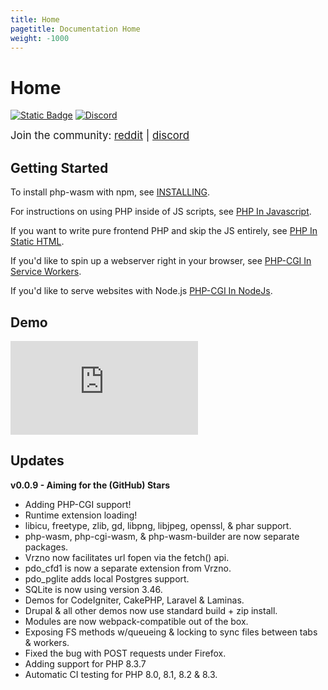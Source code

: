 ```yaml
---
title: Home
pagetitle: Documentation Home
weight: -1000
---
```

# Home

[![Static Badge](https://img.shields.io/badge/reddit-always%20online-336699?style=for-the-badge&logo=reddit)](https://www.reddit.com/r/phpwasm/) [![Discord](https://img.shields.io/discord/1199824765666463835?style=for-the-badge&logo=discord&link=https%3A%2F%2Fdiscord.gg%2Fj8VZzju7gJ)](https://discord.gg/j8VZzju7gJ)

<span style = "font-size:larger">Join the community: [reddit](https://www.reddit.com/r/phpwasm/) | [discord](https://discord.gg/j8VZzju7gJ)</span>

## Getting Started

To install php-wasm with npm, see [INSTALLING](/getting-started/install-and-include.html).

For instructions on using PHP inside of JS scripts, see [PHP In Javascript](/getting-started/php-in-js.html).

If you want to write pure frontend PHP and skip the JS entirely, see [PHP In Static HTML](/getting-started/php-in-static-html.html).

If you'd like to spin up a webserver right in your browser, see [PHP-CGI In Service Workers](/getting-started/cgi-service-worker.html).

If you'd like to serve websites with Node.js [PHP-CGI In NodeJs](/getting-started/cgi-in-nodeJs.html).

## Demo

<iframe class="video" src="https://www.youtube.com/embed/rQ-_KMgUtFg?si=mPylUsIqa1FTwSjP" title="YouTube video player" frameborder="0" allow="accelerometer; autoplay; clipboard-write; encrypted-media; gyroscope; picture-in-picture; web-share" referrerpolicy="strict-origin-when-cross-origin" allowfullscreen>
</iframe>

## Updates

**v0.0.9 - Aiming for the (GitHub) Stars**

* Adding PHP-CGI support!
* Runtime extension loading!
* libicu, freetype, zlib, gd, libpng, libjpeg, openssl, & phar support.
* php-wasm, php-cgi-wasm, & php-wasm-builder are now separate packages.
* Vrzno now facilitates url fopen via the fetch() api.
* pdo_cfd1 is now a separate extension from Vrzno.
* pdo_pglite adds local Postgres support.
* SQLite is now using version 3.46.
* Demos for CodeIgniter, CakePHP, Laravel & Laminas.
* Drupal & all other demos now use standard build + zip install.
* Modules are now webpack-compatible out of the box.
* Exposing FS methods w/queueing & locking to sync files between tabs & workers.
* Fixed the bug with POST requests under Firefox.
* Adding support for PHP 8.3.7
* Automatic CI testing for PHP 8.0, 8.1, 8.2 & 8.3.
